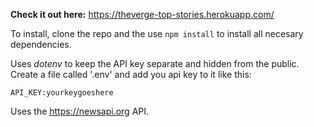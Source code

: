 
**Check it out here:** https://theverge-top-stories.herokuapp.com/

To install, clone the repo and the use `npm install` to install all necesary dependencies.

Uses *dotenv* to keep the API key separate and hidden from the public.  Create a file called '.env' and add you api key to it like this:

`API_KEY:yourkeygoeshere`

Uses the https://newsapi.org API.